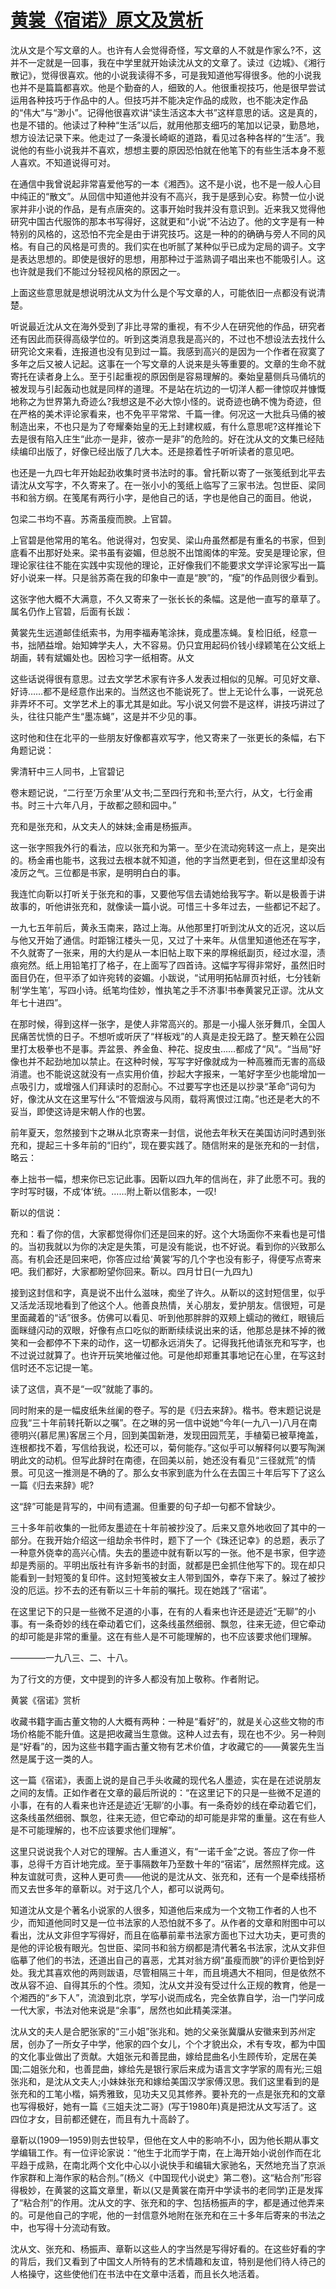 # [黄裳《宿诺》原文及赏析](https://www.vrrw.net/wx/8758.html)

沈从文是个写文章的人。也许有人会觉得奇怪，写文章的人不就是作家么?不，这并不一定就是一回事，我在中学里就开始读沈从文的文章了。读过《边城》、《湘行散记》，觉得很喜欢。他的小说我读得不多，可是我知道他写得很多。他的小说我也并不是篇篇都喜欢。他是个勤奋的人，细致的人。他很重视技巧，他是很早尝试运用各种技巧于作品中的人。但技巧并不能决定作品的成败，也不能决定作品的“伟大”与“渺小”。记得他很喜欢讲“读生活这本大书”这样意思的话。这是真的，也是不错的。他读过了种种“生活”以后，就用他那支细巧的笔加以记录，勤恳地，想方设法记录下来。他走过了一条漫长崎岖的道路，看见过各种各样的“生活”。我说他的有些小说我并不喜欢，想想主要的原因恐怕就在他笔下的有些生活本身不惹人喜欢。不知道说得可对。

在通信中我曾说起非常喜爱他写的一本《湘西》。这不是小说，也不是一般人心目中纯正的“散文”。从回信中知道他并没有不高兴，我于是感到心安。称赞一位小说家并非小说的作品，是有点唐突的。这事开始时我并没有意识到。近来我又觉得他研究中国古代服饰的那本书写得好，这就更和“小说”不沾边了。他的文字是有一种特别的风格的，这恐怕不完全是由于讲究技巧。这是一种的的确确与旁人不同的风格。有自己的风格是可贵的。我们实在也听腻了某种似乎已成为定局的调子。文字是表达思想的。即使是很好的思想，用那种过于滥熟调子唱出来也不能吸引人。这也许就是我们不能过分轻视风格的原因之一。

上面这些意思就是想说明沈从文为什么是个写文章的人，可能依旧一点都没有说清楚。



听说最近沈从文在海外受到了非比寻常的重视，有不少人在研究他的作品，研究者还有因此而获得高级学位的。听到这类消息我是高兴的，不过也不想设法去找什么研究论文来看，连报道也没有见到过一篇。我感到高兴的是因为一个作者在寂寞了多年之后又被人记起。这事在一个写文章的人说来是头等重要的。文章的生命不就寄托在读者身上么。至于引起重视的原因倒是容易理解的。秦始皇墓侧兵马俑坑的被发现与引起轰动也就是同样的道理。不是站在坑边的一切洋人都一律惊叹并慷慨地称之为世界第九奇迹么?我想这是不必大惊小怪的。说奇迹也确不愧为奇迹，但在严格的美术评论家看来，也不免平平常常、千篇一律。何况这一大批兵马俑的被制造出来，不也只是为了夸耀秦始皇的无上封建权威，有什么意思呢?这样推论下去是很有陷入庄生“此亦一是非，彼亦一是非”的危险的。好在沈从文的文集已经陆续编印出版了，好像已经出版了几大本。还是捺着性子听听读者的意见吧。

也还是一九四七年开始起劲收集时贤书法时的事。曾托靳以寄了一张笺纸到北平去请沈从文写字，不久寄来了。在一张小小的笺纸上临写了三家书法。包世臣、梁同书和翁方纲。在笺尾有两行小字，是他自己的话，字也是他自己的面目。他说，

包梁二书均不喜。苏斋虽瘦而腴。上官碧。

上官碧是他常用的笔名。他说得对，包安吴、梁山舟虽然都是有重名的书家，但到底看不出那好处来。梁书虽有姿媚，但总脱不出馆阁体的牢笼。安吴是理论家，但理论家往往不能在实践中实现他的理论，正好像我们不能要求文学评论家写出一篇好小说来一样。只是翁苏斋在我的印象中一直是“腴”的，“瘦”的作品则很少看到。

这张字他大概不大满意，不久又寄来了一张长长的条幅。这是他一直写的章草了。属名仍作上官碧，后面有长跋：

黄裳先生远道邮佳纸索书，为用李福寿笔涂抹，竟成墨冻蝇。复检旧纸，经意一书，拙陋益增。始知婢学夫人，大不容易。仍只宜用起码价钱小绿颖笔在公文纸上胡画，转有斌媚处也。因检习字一纸相寄。从文

这些话说得很有意思。过去文学艺术家有许多人发表过相似的见解。可见好文章、好诗……都不是经意作出来的。当然这也不能说死了。世上无论什么事，一说死总非弄坏不可。文学艺术上的事尤其是如此。写小说又何尝不是这样，讲技巧讲过了头，往往只能产生“墨冻蝇”，这是并不少见的事。

这时他和住在北平的一些朋友好像都喜欢写字，他又寄来了一张更长的条幅，右下角题记说：

霁清轩中三人同书，上官碧记

卷末题记说，“二行至‘万余里’从文书;二至四行充和书;至六行，从文，七行金甫书。时三十六年八月，于故都之颐和园中。”

充和是张充和，从文夫人的妹妹;金甫是杨振声。

这一张字照我外行的看法，应以张充和为第一。至少在流动宛转这一点上，是突出的。杨金甫也能书，这我过去根本就不知道，他的字当然更老到，但在这里却没有凌厉之气。三位都是书家，是明明白白的事。

我连忙向靳以打听关于张充和的事，又要他写信去请她给我写字。靳以是极善于讲故事的，听他讲张充和，就像读一篇小说。可惜三十多年过去，一些都记不起了。

一九七五年前后，黄永玉南来，路过上海。从他那里打听到沈从文的近况，这以后与他又开始了通信。时距锦江楼头一见，又过了十来年。从信里知道他还在写字，不久就寄了一张来，用的大约是从一本旧帖上取下来的厚棉纸副页，经过水湿，渍痕宛然。纸上用铅笔打了格子，在上面写了四首诗。这幅字写得非常好，虽然旧时面目仍在，但平添了如许宛转的姿媚。小跋说，“试用明拓帖扉页衬纸，七分钱新制‘学生笔’，写四小诗。纸笔均佳妙，惟执笔之手不济事!书奉黄裳兄正谬。沈从文年七十进四”。

在那时候，得到这样一张字，是使人非常高兴的。那是一小撮人张牙舞爪，全国人民痛苦忧愤的日子。不想听或听厌了“样板戏”的人真是走投无路了。整天赖在公园里打太极拳也不是事。弄盆景、养金鱼、种花、捉皮虫……都成了“风”。“当局”好像也并不起劲地加以禁止。在这种时候，写写字好像就成为一种高雅而无害的高级消遣。也不能说这就没有一点实用价值，抄起大字报来，一笔好字至少也能增加一点吸引力，或增强人们拜读时的忍耐心。不过要写字也还是以抄录“革命”词句为好，像沈从文在这里写什么“不管烟波与风雨，载将离恨过江南。”也还是老大的不妥当，即使这诗是宋朝人作的也罢。

前年夏天，忽然接到卞之琳从北京寄来一封信，说他去年秋天在美国访问时遇到张充和，提起三十多年前的“旧约”，现在要实践了。随信附来的是张充和的一封信，略云：

奉上拙书一幅，想来你已忘记此事。因靳以四九年的信尚在，非了此愿不可。我的字时写时辍，不成‘体’统。……附上靳以信影本，一叹!

靳以的信说：

充和：看了你的信，大家都觉得你们还是回来的好。这个大场面你不来看也是可惜的。当初我就以为你的决定是失策，可是没有能说，也不好说。看到你的兴致那么高。有机会还是回来吧，你答应过给‘黄裳’写的几个字也没有影子，得便写点寄来吧。我们都好，大家都盼望你回来。靳以。四月廿日(一九四九)

接到这封信和字，真是说不出什么滋味，痴坐了许久。从靳以的这封短信里，似乎又活龙活现地看到了他这个人。他善良热情，关心朋友，爱护朋友。信很短，可是里面藏着的“话”很多。仿佛可以看见、听到他那胖胖的双颊上蠕动的微红，眼镜后面眯缝闪动的双眼，好像有点口吃似的断断续续说出来的话，他那总是抹不掉的微笑和一会都停不下来的动作，这一切都永远消失了。记得我托他请张充和写字，也不过说过就算了。也许开玩笑地催过他。可是他却郑重其事地记在心里，在写这封信时还不忘记提一笔。

读了这信，真不是“一叹”就能了事的。

同时附来的是一幅皮纸朱丝阑的卷子。写的是《归去来辞》。楷书。卷末题记说是应我“三十年前转托靳以之嘱”。在之琳的另一信中说她“今年(一九八一)八月在南德明兴(慕尼黑)客居三个月，回到美国新港，发现田园荒芜，手植菊已被草掩盖，连根都找不着，写信给我说，松还可以，菊何能存。”这似乎可以解释何以要写陶渊明此文的动机。但写此辞时在南德，在回美以前，她还没有看见“三径就荒”的情景。可见这一推测是不确的了。那么女书家到底为什么在去国三十年后写下了这么一篇《归去来辞》呢?

这“辞”可能是背写的，中间有遗漏。但重要的句子却一句都不曾缺少。

三十多年前收集的一批师友墨迹在十年前被抄没了。后来又意外地收回了其中的一部分。在我开始介绍这一组劫余书件时，题下了一个《珠还记幸》的总题，表示了一种意外侥幸的高兴心情。失去的墨迹中就有靳以写的一张。他不是书家，但字迹却是秀丽的。平明出版社有许多新书的封面，就都是巴金抓住他写下的。现在却只能看到一封短笺的复印件。这封短笺被女主人带到国外，幸存下来了。躲过了被抄没的厄运。抄不去的还有靳以三十年前的嘱托。现在她践了“宿诺”。

在这里记下的只是一些微不足道的小事，在有的人看来也许还是迹近“无聊”的小事。有一条奇妙的线在牵动着它们，这条线虽然细弱、飘忽，往来无迹，但它牵动的却可能是非常的重量。这在有些人是不可能理解的，也不应该要求他们理解。

————一九八三、二、十八。

为了行文的方便，文中提到的许多人都没有加上敬称。作者附记。

黄裳《宿诺》赏析

收藏书籍字画古董文物的人大概有两种：一种是“看好”的，就是关心这些文物的市场价格能不能升值。这是把收藏当生意做。这种人过去有，现在也不少。另一种则是“好看”的，因为这些书籍字画古董文物有艺术价值，才收藏它的——黄裳先生当然是属于这一类的人。

这一篇《宿诺》，表面上说的是自己手头收藏的现代名人墨迹，实在是在述说朋友之间的友情。正如作者在文章的最后所说的：“在这里记下的只是一些微不足道的小事，在有的人看来也许还是迹近‘无聊’的小事。有一条奇妙的线在牵动着它们，这条线虽然细弱、飘忽，往来无迹，但它牵动的却可能是非常的重量。这在有些人是不可能理解的，也不应该要求他们理解”。

这里只说说我个人对它的理解。古人重道义，有“一诺千金”之说。答应了你一件事，总得千方百计地完成。至于事隔数年乃至数十年的“宿诺”，居然照样完成。这种友谊就可贵，这种人更可贵——他说的是沈从文、张充和，还有一个是牵线搭桥而又去世多年的章靳以。对于这几个人，都可以说两句。

知道沈从文是个著名小说家的人很多，知道他后来成为一个文物工作者的人也不少，而知道他同时又是一位书法家的人恐怕就不多了。从作者的文章和附图中可以看出，沈从文非但字写得好，而且在临摹前辈书法家方面也下过大功夫，更可贵的是他的评论极有眼光。包世臣、梁同书和翁方纲都是清代著名书法家，沈从文非但临摹了他们的书法，还道出自己的喜恶，尤其对翁方纲“虽瘦而腴”的评价更恰到好处。我尤其喜欢他的两则跋语，尽管相隔三十年，而且境遇大不相同，但是依然不改从容不迫、自得其乐的个性。须知，沈从文并没有受过什么正规的教育，他是一个湘西的“乡下人”，流浪到北京，学写小说而成名，完全依靠自学，治一门学问成一代大家，书法对他来说是“余事”，居然也如此精美深湛。

沈从文的夫人是合肥张家的“三小姐”张兆和。她的父亲张冀牖从安徽来到苏州定居，创办了一所女子中学，他家的四个女儿，个个才貌出众，术有专攻，都为中国的文化事业做出了贡献。大姐张元和善昆曲，嫁给昆曲名小生顾传玠，定居在美国;二姐张允和，也善昆曲，嫁给先是银行家后来成为语言文字学家的周有光;三姐张兆和，是沈从文夫人;小妹妹张充和嫁给美国汉学家傅汉思。我们这里看到的是张充和的工笔小楷，娟秀雅致，见功夫又见其修养。要补充的一点是张充和的文章也写得极好，她有一篇《三姐夫沈二哥》(写于1980年)真是把沈从文写活了。这四位才女，目前都还健在，而且有九十高龄了。

章靳以(1909—1959)则去世较早，但他在文人中的影响不小，因为他长期从事文学编辑工作。有一位评论家说：“他生于北而学于南，在上海开始小说创作而在北平趋于成熟，在南北两个文化中心以小说快手和编辑大家驰名，天然地充当了京派作家群和上海作家的粘合剂。”(杨义《中国现代小说史》第二卷)。这“粘合剂”形容得极妙，在黄裳的这篇文章里，靳以(又是黄裳在南开中学读书的老同学)正是发挥了“粘合剂”的作用。沈从文的字、张充和的字、包括杨振声的字，都是通过他弄来的。可是他自己的字呢，他的一封信意外地附在张充和在三十多年后寄来的书法之中，也写得十分流动有致。

沈从文、张充和、杨振声、章靳以这些人的字当然是写得好看的。在这些好看的字的背后，我们又看到了中国文人所特有的艺术情趣和友谊，特别是他们待人待己的人格操守，这些使他们在书法中在文章中活着，而且长久地活着。

